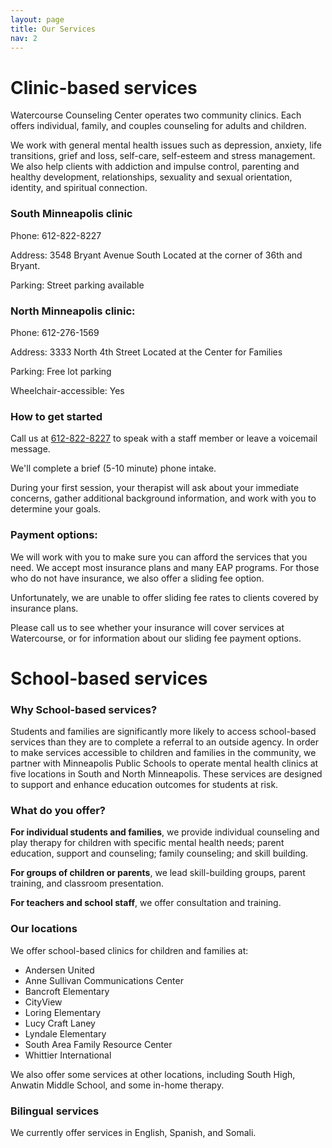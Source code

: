 ```yaml
---
layout: page
title: Our Services
nav: 2
---
```


# Clinic-based services

Watercourse Counseling Center operates two community clinics. Each offers individual, family, and couples counseling for adults and children.

We work with general mental health issues such as depression, anxiety, life transitions, grief and loss, self-care, self-esteem and stress management.  We also help clients with addiction and impulse control, parenting and healthy development, relationships, sexuality and sexual orientation, identity, and spiritual connection.

### South Minneapolis clinic

Phone:       612-822-8227

Address:    3548 Bryant Avenue South
Located at the corner of 36th and Bryant.

Parking:     Street parking available

### North Minneapolis clinic:

Phone:       612-276-1569

Address:    3333 North 4th Street
Located at the Center for Families

Parking:     Free lot parking

Wheelchair-accessible: Yes

### How to get started

Call us at [612-822-8227](tel:612-822-8227) to speak with a staff member or leave a voicemail message.

We'll complete a brief (5-10 minute) phone intake.

During your first session, your therapist will ask about your immediate concerns, gather additional background information, and work with you to determine your goals.

### Payment options:

We will work with you to make sure you can afford the services that you need. We accept most insurance plans and many EAP programs. For those who do not have insurance, we also offer a sliding fee option.

Unfortunately, we are unable to offer sliding fee rates to clients covered by insurance plans.

Please call us to see whether your insurance will cover services at Watercourse, or for information about our sliding fee payment options.

# School-based services

### Why School-based services?

Students and families are significantly more likely to access school-based services than they are to complete a referral to an outside agency.  In order to make services accessible to children and families in the community, we partner with Minneapolis Public Schools to operate mental health clinics at five locations in South and North Minneapolis. These services are designed to support and enhance education outcomes for students at risk.

### What do you offer?

**For individual students and families**, we provide individual counseling and play therapy for children with specific mental health needs; parent education, support and counseling; family counseling; and skill building.

**For groups of children or parents**, we lead skill-building groups, parent training, and classroom presentation.

**For teachers and school staff**, we offer consultation and training.

### Our locations

We offer school-based clinics for children and families at:

* Andersen United
* Anne Sullivan Communications Center
* Bancroft Elementary
* CityView
* Loring Elementary
* Lucy Craft Laney
* Lyndale Elementary
* South Area Family Resource Center
* Whittier International

We also offer some services at other locations, including South High, Anwatin Middle School, and some in-home therapy.

### Bilingual services

We currently offer services in English, Spanish, and Somali.
